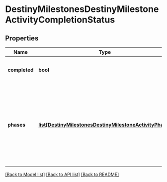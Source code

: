 # DestinyMilestonesDestinyMilestoneActivityCompletionStatus

## Properties
Name | Type | Description | Notes
------------ | ------------- | ------------- | -------------
**completed** | **bool** | If the activity has been \&quot;completed\&quot;, that information will be returned here. | [optional] 
**phases** | [**list[DestinyMilestonesDestinyMilestoneActivityPhase]**](DestinyMilestonesDestinyMilestoneActivityPhase.md) | If the Activity has discrete \&quot;phases\&quot; that we can track, that info will be here.  Otherwise,this value will be NULL.Note that this is a list and not a dictionary: the order implies the ascending order of phasesor progression in this activity. | [optional] 

[[Back to Model list]](../README.md#documentation-for-models) [[Back to API list]](../README.md#documentation-for-api-endpoints) [[Back to README]](../README.md)



